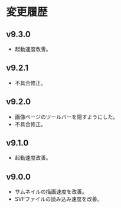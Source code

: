 # 変更履歴

## v9.3.0
* 起動速度改善。

## v9.2.1
* 不具合修正。

## v9.2.0
* 画像ページのツールバーを隠すようにした。
* 不具合修正。

## v9.1.0
* 起動速度改善。

## v9.0.0
* サムネイルの描画速度を改善。
* SVFファイルの読み込み速度を改善。
